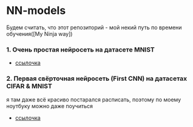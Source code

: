 # NN-models
Будем считать, что этот репозиторий - мой некий путь по времени обучения([My Ninja way])

### 1. Очень простая нейросеть на датасете MNIST
* [ссылочка](https://github.com/SuSFCTV/NN-models/blob/main/mnist_model/MNIST_models.ipynb)

### 2. Первая свёрточная нейросеть (First CNN) на датасетах CIFAR & MNIST
я там даже всё красиво постарался расписать, поэтому по моему ноутбуку можно даже поучиться
* [ссылочка](https://github.com/SuSFCTV/NN-models/blob/main/CIFAR/simple_cnn_cifar_and_mnist.ipynb)

